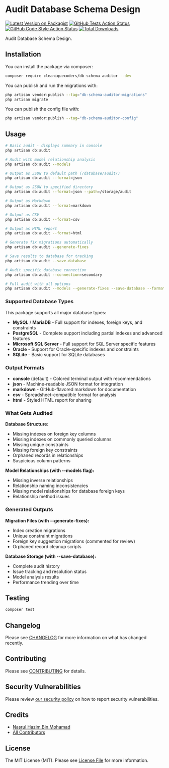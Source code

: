 # Audit Database Schema Design

[![Latest Version on Packagist](https://img.shields.io/packagist/v/cleaniquecoders/db-schema-auditor.svg?style=flat-square)](https://packagist.org/packages/cleaniquecoders/db-schema-auditor)
[![GitHub Tests Action Status](https://img.shields.io/github/actions/workflow/status/cleaniquecoders/db-schema-auditor/run-tests.yml?branch=main&label=tests&style=flat-square)](https://github.com/cleaniquecoders/db-schema-auditor/actions?query=workflow%3Arun-tests+branch%3Amain)
[![GitHub Code Style Action Status](https://img.shields.io/github/actions/workflow/status/cleaniquecoders/db-schema-auditor/fix-php-code-style-issues.yml?branch=main&label=code%20style&style=flat-square)](https://github.com/cleaniquecoders/db-schema-auditor/actions?query=workflow%3A"Fix+PHP+code+style+issues"+branch%3Amain)
[![Total Downloads](https://img.shields.io/packagist/dt/cleaniquecoders/db-schema-auditor.svg?style=flat-square)](https://packagist.org/packages/cleaniquecoders/db-schema-auditor)

Audit Database Schema Design.

## Installation

You can install the package via composer:

```bash
composer require cleaniquecoders/db-schema-auditor --dev
```

You can publish and run the migrations with:

```bash
php artisan vendor:publish --tag="db-schema-auditor-migrations"
php artisan migrate
```

You can publish the config file with:

```bash
php artisan vendor:publish --tag="db-schema-auditor-config"
```

## Usage

```bash
# Basic audit - displays summary in console
php artisan db:audit

# Audit with model relationship analysis
php artisan db:audit --models

# Output as JSON to default path (/database/audit/)
php artisan db:audit --format=json

# Output as JSON to specified directory
php artisan db:audit --format=json --path=/storage/audit

# Output as Markdown
php artisan db:audit --format=markdown

# Output as CSV
php artisan db:audit --format=csv

# Output as HTML report
php artisan db:audit --format=html

# Generate fix migrations automatically
php artisan db:audit --generate-fixes

# Save results to database for tracking
php artisan db:audit --save-database

# Audit specific database connection
php artisan db:audit --connection=secondary

# Full audit with all options
php artisan db:audit --models --generate-fixes --save-database --format=markdown
```

### Supported Database Types

This package supports all major database types:

- **MySQL** / **MariaDB** - Full support for indexes, foreign keys, and constraints
- **PostgreSQL** - Complete support including partial indexes and advanced features
- **Microsoft SQL Server** - Full support for SQL Server specific features
- **Oracle** - Support for Oracle-specific indexes and constraints
- **SQLite** - Basic support for SQLite databases

### Output Formats

- **console** (default) - Colored terminal output with recommendations
- **json** - Machine-readable JSON format for integration
- **markdown** - GitHub-flavored markdown for documentation
- **csv** - Spreadsheet-compatible format for analysis
- **html** - Styled HTML report for sharing

### What Gets Audited

**Database Structure:**

- Missing indexes on foreign key columns
- Missing indexes on commonly queried columns
- Missing unique constraints
- Missing foreign key constraints
- Orphaned records in relationships
- Suspicious column patterns

**Model Relationships (with --models flag):**

- Missing inverse relationships
- Relationship naming inconsistencies
- Missing model relationships for database foreign keys
- Relationship method issues

### Generated Outputs

**Migration Files (with --generate-fixes):**

- Index creation migrations
- Unique constraint migrations
- Foreign key suggestion migrations (commented for review)
- Orphaned record cleanup scripts

**Database Storage (with --save-database):**

- Complete audit history
- Issue tracking and resolution status
- Model analysis results
- Performance trending over time

## Testing

```bash
composer test
```

## Changelog

Please see [CHANGELOG](CHANGELOG.md) for more information on what has changed recently.

## Contributing

Please see [CONTRIBUTING](CONTRIBUTING.md) for details.

## Security Vulnerabilities

Please review [our security policy](../../security/policy) on how to report security vulnerabilities.

## Credits

- [Nasrul Hazim Bin Mohamad](https://github.com/nasrulhazim)
- [All Contributors](../../contributors)

## License

The MIT License (MIT). Please see [License File](LICENSE.md) for more information.
